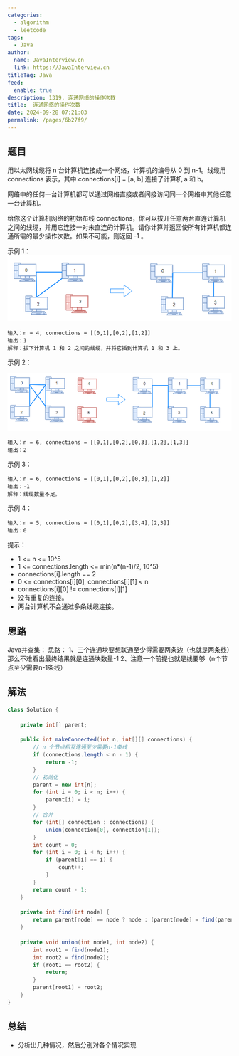 ```yaml
---
categories: 
  - algorithm
  - leetcode
tags: 
  - Java
author: 
  name: JavaInterview.cn
  link: https://JavaInterview.cn
titleTag: Java
feed: 
  enable: true
description: 1319. 连通网络的操作次数
title:  连通网络的操作次数
date: 2024-09-28 07:21:03
permalink: /pages/6b27f9/
---
```


## 题目

用以太网线缆将 n 台计算机连接成一个网络，计算机的编号从 0 到 n-1。线缆用 connections 表示，其中 connections[i] = [a, b] 连接了计算机 a 和 b。

网络中的任何一台计算机都可以通过网络直接或者间接访问同一个网络中其他任意一台计算机。

给你这个计算机网络的初始布线 connections，你可以拔开任意两台直连计算机之间的线缆，并用它连接一对未直连的计算机。请你计算并返回使所有计算机都连通所需的最少操作次数。如果不可能，则返回 -1 。



示例 1：
![sample_1_1677.png](../../../media/pictures/leetcode/sample_1_1677.png)


    输入：n = 4, connections = [[0,1],[0,2],[1,2]]
    输出：1
    解释：拔下计算机 1 和 2 之间的线缆，并将它插到计算机 1 和 3 上。
示例 2：

![sample_2_1677.png](../../../media/pictures/leetcode/sample_2_1677.png)

    输入：n = 6, connections = [[0,1],[0,2],[0,3],[1,2],[1,3]]
    输出：2
示例 3：

    输入：n = 6, connections = [[0,1],[0,2],[0,3],[1,2]]
    输出：-1
    解释：线缆数量不足。
示例 4：

    输入：n = 5, connections = [[0,1],[0,2],[3,4],[2,3]]
    输出：0


提示：

* 1 <= n <= 10^5
* 1 <= connections.length <= min(n*(n-1)/2, 10^5)
* connections[i].length == 2
* 0 <= connections[i][0], connections[i][1] < n
* connections[i][0] != connections[i][1]
* 没有重复的连接。
* 两台计算机不会通过多条线缆连接。

## 思路

Java并查集： 思路： 1、三个连通块要想联通至少得需要两条边（也就是两条线）那么不难看出最终结果就是连通块数量-1 2、注意一个前提也就是线要够（n个节点至少需要n-1条线）

## 解法
```java
class Solution {

    private int[] parent;

    public int makeConnected(int n, int[][] connections) {
        // n 个节点相互连通至少需要n-1条线
        if (connections.length < n - 1) {
            return -1;
        }
        // 初始化
        parent = new int[n];
        for (int i = 0; i < n; i++) {
            parent[i] = i;
        }
        // 合并
        for (int[] connection : connections) {
            union(connection[0], connection[1]);
        }
        int count = 0;
        for (int i = 0; i < n; i++) {
            if (parent[i] == i) {
                count++;
            }
        }
        return count - 1;
    }

    private int find(int node) {
        return parent[node] == node ? node : (parent[node] = find(parent[node]));
    }

    private void union(int node1, int node2) {
        int root1 = find(node1);
        int root2 = find(node2);
        if (root1 == root2) {
            return;
        }
        parent[root1] = root2;
    }
}

```

## 总结

- 分析出几种情况，然后分别对各个情况实现 
